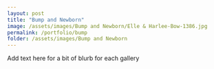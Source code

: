 ```yaml
---
layout: post
title: "Bump and Newborn"
image: /assets/images/Bump and Newborn/Elle & Harlee-Bow-1386.jpg
permalink: /portfolio/bump
folder: /assets/images/Bump and Newborn
---
```

Add text here for a bit of blurb for each gallery